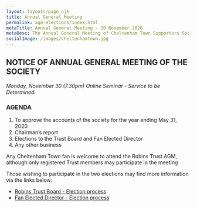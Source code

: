 ```yaml
---
layout: layouts/page.njk
title: Annual General Meeting
permalink: agm-elections/index.html
metaTitle: Annual General Meeting - 30 November 2020
metaDesc: The Annual General Meeting of Cheltenham Town Supporters Society Limited - 30 November 2020
socialImage: /images/cheltenhamtown.jpg
---
```


## NOTICE OF ANNUAL GENERAL MEETING OF THE SOCIETY

_Monday, November 30 (7.30pm)_
_Online Seminar - Service to be Determined._

### AGENDA

1. To approve the accounts of the society for the year ending May 31, 2020
2. Chairman’s report
3. Elections to the Trust Board and Fan Elected Director
4. Any other business

Any Cheltenham Town fan is welcome to attend the Robins Trust AGM,
although only registered Trust members may participate in the meeting

Those wishing to participate in the two elections may find more information via the links below:
- [Robins Trust Board - Election process](/agm-elections/board-election.html)
- [Fan Elected Director - Election process](/agm-elections/fed-election.html)